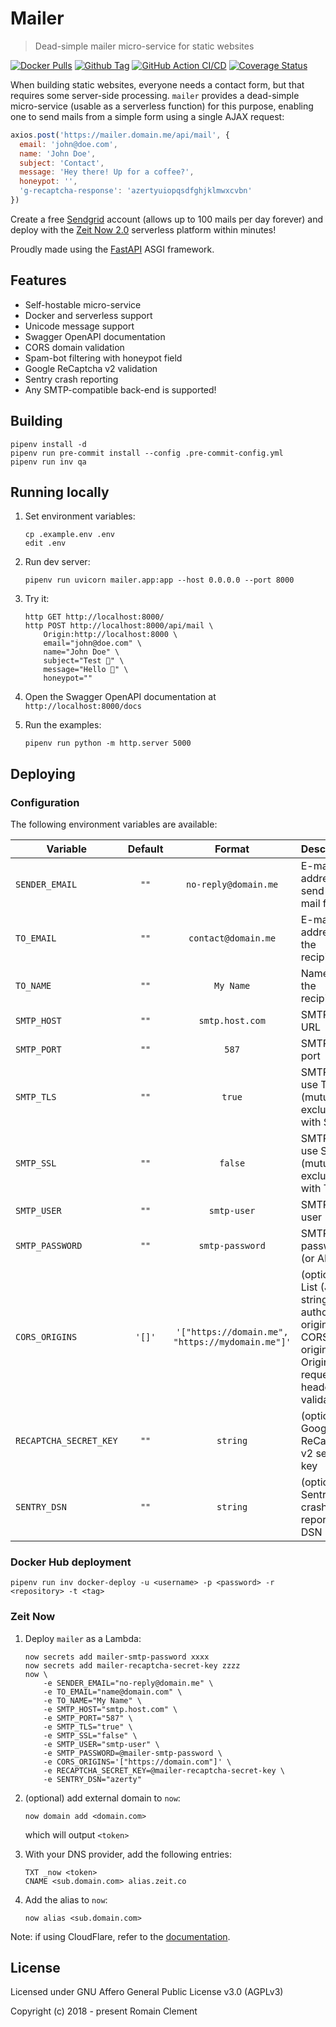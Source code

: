 # Mailer

> Dead-simple mailer micro-service for static websites

[![Docker Pulls](https://img.shields.io/docker/pulls/rmnclmnt/mailer.svg)](https://hub.docker.com/r/rmnclmnt/mailer)
[![Github Tag](https://img.shields.io/github/tag/rclement/mailer.svg)](https://github.com/rclement/mailer/releases/latest)
[![GitHub Action CI/CD](https://github.com/rclement/mailer/workflows/Mailer%20CI/CD/badge.svg)](https://github.com/rclement/mailer/actions?query=workflow%3A%22Mailer+CI%2FCD%22)
[![Coverage Status](https://img.shields.io/codecov/c/github/rclement/mailer)](https://codecov.io/gh/rclement/mailer)

When building static websites, everyone needs a contact form, but that requires some server-side processing.
`mailer` provides a dead-simple micro-service (usable as a serverless function) for this purpose,
enabling one to send mails from a simple form using a single AJAX request:

```js
axios.post('https://mailer.domain.me/api/mail', {
  email: 'john@doe.com',
  name: 'John Doe',
  subject: 'Contact',
  message: 'Hey there! Up for a coffee?',
  honeypot: '',
  'g-recaptcha-response': 'azertyuiopqsdfghjklmwxcvbn'
})
```

Create a free [Sendgrid](https://sendgrid.com) account (allows up to 100 mails per day forever)
and deploy with the [Zeit Now 2.0](https://zeit.co) serverless platform within minutes!

Proudly made using the [FastAPI](https://fastapi.tiangolo.com) ASGI framework.


## Features

- Self-hostable micro-service
- Docker and serverless support
- Unicode message support
- Swagger OpenAPI documentation
- CORS domain validation
- Spam-bot filtering with honeypot field
- Google ReCaptcha v2 validation
- Sentry crash reporting
- Any SMTP-compatible back-end is supported!


## Building

```
pipenv install -d
pipenv run pre-commit install --config .pre-commit-config.yml
pipenv run inv qa
```


## Running locally

1. Set environment variables:
    ```
    cp .example.env .env
    edit .env
    ```

2. Run dev server:
    ```
    pipenv run uvicorn mailer.app:app --host 0.0.0.0 --port 8000
    ```

3. Try it:
    ```
    http GET http://localhost:8000/
    http POST http://localhost:8000/api/mail \
        Origin:http://localhost:8000 \
        email="john@doe.com" \
        name="John Doe" \
        subject="Test 💫" \
        message="Hello 👋" \
        honeypot=""
    ```

4. Open the Swagger OpenAPI documentation at `http://localhost:8000/docs`

5. Run the examples:
    ```
    pipenv run python -m http.server 5000
    ```


## Deploying

### Configuration

The following environment variables are available:

| Variable | Default | Format | Description |
|----------|:-------:|:------:|-------------|
| `SENDER_EMAIL` | `""` | `no-reply@domain.me` | E-mail address to send e-mail from
| `TO_EMAIL` | `""` | `contact@domain.me` | E-mail address of the recipient
| `TO_NAME` | `""` | `My Name` | Name of the recipient
| `SMTP_HOST` | `""` | `smtp.host.com` | SMTP host URL
| `SMTP_PORT` | `""` | `587` | SMTP host port
| `SMTP_TLS` | `""` | `true` | SMTP host use TLS (mutually exclusive with SSL)
| `SMTP_SSL` | `""` | `false` | SMTP host use SSL (mutually exclusive with TLS)
| `SMTP_USER` | `""` | `smtp-user` | SMTP host user
| `SMTP_PASSWORD` | `""` | `smtp-password` | SMTP host password (or API key)
| `CORS_ORIGINS` | `'[]'` | `'["https://domain.me", "https://mydomain.me"]'` | (optional) List (JSON string) of authorized origins for CORS origins and Origin request header validation
| `RECAPTCHA_SECRET_KEY` | `""` | `string` | (optional) Google ReCaptcha v2 secret key
| `SENTRY_DSN` | `""` | `string` | (optional) Sentry crash reporting DSN

### Docker Hub deployment

```
pipenv run inv docker-deploy -u <username> -p <password> -r <repository> -t <tag>
```

### Zeit Now

1. Deploy `mailer` as a Lambda:

    ```
    now secrets add mailer-smtp-password xxxx
    now secrets add mailer-recaptcha-secret-key zzzz
    now \
        -e SENDER_EMAIL="no-reply@domain.me" \
        -e TO_EMAIL="name@domain.com" \
        -e TO_NAME="My Name" \
        -e SMTP_HOST="smtp.host.com" \
        -e SMTP_PORT="587" \
        -e SMTP_TLS="true" \
        -e SMTP_SSL="false" \
        -e SMTP_USER="smtp-user" \
        -e SMTP_PASSWORD=@mailer-smtp-password \
        -e CORS_ORIGINS='["https://domain.com"]' \
        -e RECAPTCHA_SECRET_KEY=@mailer-recaptcha-secret-key \
        -e SENTRY_DSN="azerty"
    ```

2. (optional) add external domain to `now`:

    ```
    now domain add <domain.com>
    ```

    which will output `<token>`

3. With your DNS provider, add the following entries:

    ```
    TXT _now <token>
    CNAME <sub.domain.com> alias.zeit.co
    ```

4. Add the alias to `now`:

    ```
    now alias <sub.domain.com>
    ```

Note: if using CloudFlare, refer to the [documentation](https://zeit.co/docs/v1/guides/how-to-use-cloudflare).


## License

Licensed under GNU Affero General Public License v3.0 (AGPLv3)

Copyright (c) 2018 - present  Romain Clement